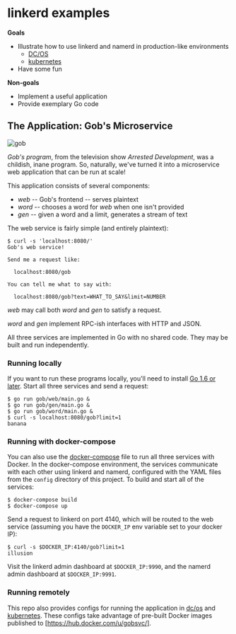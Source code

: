 # linkerd examples #

**Goals**

- Illustrate how to use linkerd and namerd in production-like environments
    - [DC/OS](dcos/README.md)
    - [kubernetes](k8s/README.md)
- Have some fun

**Non-goals**

- Implement a useful application
- Provide exemplary Go code

## The Application: Gob's Microservice ##

![gob](https://media.giphy.com/media/qJxFuXXWpkdEI/giphy.gif)

_Gob's program_, from the television show _Arrested Development_, was
a childish, inane program.  So, naturally, we've turned it into a
microservice web application that can be run at scale!

This application consists of several components:

- _web_ -- Gob's frontend -- serves plaintext
- _word_ -- chooses a word for _web_ when one isn't provided
- _gen_ -- given a word and a limit, generates a stream of text

The web service is fairly simple (and entirely plaintext):

```
$ curl -s 'localhost:8080/'
Gob's web service!

Send me a request like:

  localhost:8080/gob

You can tell me what to say with:

  localhost:8080/gob?text=WHAT_TO_SAY&limit=NUMBER
```

_web_ may call both _word_ and _gen_ to satisfy a request.

_word_ and _gen_ implement RPC-ish interfaces with HTTP and JSON.

All three services are implemented in Go with no shared code.  They
may be built and run independently.

### Running locally ###

If you want to run these programs locally, you'll need to install
[Go 1.6 or later](https://golang.org/dl). Start all three services and send a
request:

```
$ go run gob/web/main.go &
$ go run gob/gen/main.go &
$ go run gob/word/main.go &
$ curl -s localhost:8080/gob?limit=1
banana
```

### Running with docker-compose ###

You can also use the [docker-compose](https://docs.docker.com/compose/) file to
run all three services with Docker. In the docker-compose environment, the
services communicate with each other using linkerd and namerd, configured with
the YAML files from the `config` directory of this project. To build and start
all of the services:

```
$ docker-compose build
$ docker-compose up
```

Send a request to linkerd on port 4140, which will be routed to the web service
(assuming you have the `DOCKER_IP` env variable set to your docker IP):

```
$ curl -s $DOCKER_IP:4140/gob?limit=1
illusion
```

Visit the linkerd admin dashboard at `$DOCKER_IP:9990`, and the namerd admin
dashboard at `$DOCKER_IP:9991`.

### Running remotely ###

This repo also provides configs for running the application in
[dc/os](./dcos/README.md) and [kubernetes](./k8s/README.md). These configs take
advantage of pre-built Docker images published to
[https://hub.docker.com/u/gobsvc/].
